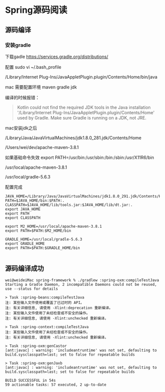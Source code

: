 # Spring源码阅读

## 源码编译
### 安装gradle

下载gadle
https://services.gradle.org/distributions/

配置
sudo vi ~/.bash_profile

/Library/Internet Plug-Ins/JavaAppletPlugin.plugin/Contents/Home/bin/java


mac 需要配置环境
maven
gradle
jdk

编译的时候报错：
> Kotlin could not find the required JDK tools in the Java installation '/Library/Internet Plug-Ins/JavaAppletPlugin.plugin/Contents/Home' used by Gradle. Make sure Gradle is running on a JDK, not JRE.

mac安装jdk之后

/Library/Java/JavaVirtualMachines/jdk1.8.0_281.jdk/Contents/Home

/Users/wei/dev/apache-maven-3.8.1

如果基础命令失效
export PATH=/usr/bin:/usr/sbin:/bin:/sbin:/usr/X11R6/bin

/usr/local/apache-maven-3.8.1

/usr/local/gradle-5.6.3

配置完成

```
JAVA_HOME=/Library/Java/JavaVirtualMachines/jdk1.8.0_291.jdk/Contents/Home
PATH=$JAVA_HOME/bin:$PATH:.
CLASSPATH=$JAVA_HOME/lib/tools.jar:$JAVA_HOME/lib/dt.jar:.
export JAVA_HOME
export PATH
export CLASSPATH

export M2_HOME=/usr/local/apache-maven-3.8.1
export PATH=$PATH:$M2_HOME/bin

GRADLE_HOME=/usr/local/gradle-5.6.3
export GRADLE_HOME
export PATH=$PATH:$GRADLE_HOME/bin


```

## 源码编译成功
```
wei@weideiMac spring-framework % ./gradlew :spring-oxm:compileTestJava
Starting a Gradle Daemon, 2 incompatible Daemons could not be reused, use --status for details

> Task :spring-beans:compileTestJava
注: 某些输入文件使用或覆盖了已过时的 API。
注: 有关详细信息, 请使用 -Xlint:deprecation 重新编译。
注: 某些输入文件使用了未经检查或不安全的操作。
注: 有关详细信息, 请使用 -Xlint:unchecked 重新编译。

> Task :spring-context:compileTestJava
注: 某些输入文件使用了未经检查或不安全的操作。
注: 有关详细信息, 请使用 -Xlint:unchecked 重新编译。

> Task :spring-oxm:genCastor
[ant:javac] : warning: 'includeantruntime' was not set, defaulting to build.sysclasspath=last; set to false for repeatable builds

> Task :spring-oxm:genJaxb
[ant:javac] : warning: 'includeantruntime' was not set, defaulting to build.sysclasspath=last; set to false for repeatable builds

BUILD SUCCESSFUL in 54s
59 actionable tasks: 57 executed, 2 up-to-date


```
